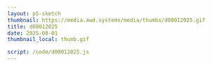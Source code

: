 ```yaml
---
layout: p5-sketch
thumbnail: https://media.awd.systems/media/thumbs/d08012025.gif
title: d08012025
date: 2025-08-01
thumbnail_local: thumb.gif

script: /code/d08012025.js
---
```

